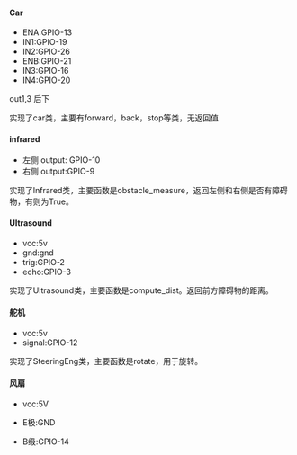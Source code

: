 

#### Car

* ENA:GPIO-13
* IN1:GPIO-19
* IN2:GPIO-26
* ENB:GPIO-21
* IN3:GPIO-16
* IN4:GPIO-20

out1,3 后下

实现了car类，主要有forward，back，stop等类，无返回值

#### infrared

* 左侧 output: GPIO-10
* 右侧 output:GPIO-9

实现了Infrared类，主要函数是obstacle_measure，返回左侧和右侧是否有障碍物，有则为True。

#### Ultrasound

* vcc:5v
* gnd:gnd
* trig:GPIO-2
* echo:GPIO-3

实现了Ultrasound类，主要函数是compute_dist。返回前方障碍物的距离。

#### 舵机

* vcc:5v
* signal:GPIO-12

实现了SteeringEng类，主要函数是rotate，用于旋转。

#### 风扇

* vcc:5V

* E极:GND
* B级:GPIO-14

